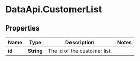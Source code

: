 # DataApi.CustomerList

## Properties

Name | Type | Description | Notes
------------ | ------------- | ------------- | -------------
**id** | **String** | The id of the customer list. | 


